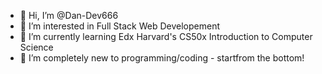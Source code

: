 - 👋 Hi, I’m @Dan-Dev666
- 👀 I’m interested in Full Stack Web Developement
- 🌱 I’m currently learning Edx Harvard's CS50x Introduction to Computer Science
- 💞️ I’m completely new to programming/coding - startfrom the bottom!


<!---
Dan-Dev666/Dan-Dev666 is a ✨ special ✨ repository because its `README.md` (this file) appears on your GitHub profile.
You can click the Preview link to take a look at your changes.
--->
